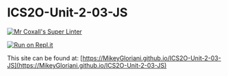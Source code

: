 # ICS2O-Unit-2-03-JS

[![Mr Coxall's Super Linter](https://github.com/MikeyGloriani/ICS2O-Unit-2-03-JS/workflows/Mr%20Coxall's%20Super%20Linter/badge.svg)](https://github.com/MikeyGloriani/ICS2O-Unit-2-03-JS/actions/)

[![Run on Repl.it](https://repl.it/badge/github/MikeyGloriani/ICS2O-Unit-2-03-JS)](https://repl.it/github/MikeyGloriani/ICS2O-Unit-2-03-JS)

This site can be found at: [https://MikeyGloriani.github.io/ICS2O-Unit-2-03-JS](https://MikeyGloriani.github.io/ICS2O-Unit-2-03-JS)


